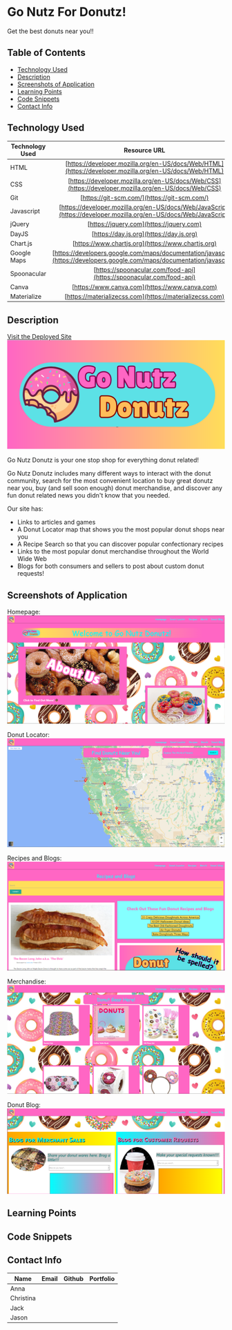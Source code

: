 # Go Nutz For Donutz!
Get the best donuts near you!!


## Table of Contents

* [Technology Used](#technology-used)
* [Description](#description)
* [Screenshots of Application](screenshots-of-application)
* [Learning Points](#learning-points)
* [Code Snippets](#code-snippets)
* [Contact Info](#contact-info)

## Technology Used 

| Technology Used         | Resource URL           | 
| ------------- |:-------------:| 
| HTML    | [https://developer.mozilla.org/en-US/docs/Web/HTML](https://developer.mozilla.org/en-US/docs/Web/HTML) | 
| CSS     | [https://developer.mozilla.org/en-US/docs/Web/CSS](https://developer.mozilla.org/en-US/docs/Web/CSS)      |   
| Git | [https://git-scm.com/](https://git-scm.com/)     |    
| Javascript | [https://developer.mozilla.org/en-US/docs/Web/JavaScript](https://developer.mozilla.org/en-US/docs/Web/JavaScript)
| jQuery | [https://jquery.com](https://jquery.com)
| DayJS | [https://day.js.org](https://day.js.org)
| Chart.js | [https://www.chartjs.org](https://www.chartjs.org)
| Google Maps | [https://developers.google.com/maps/documentation/javascript](https://developers.google.com/maps/documentation/javascript)
| Spoonacular | [https://spoonacular.com/food-api](https://spoonacular.com/food-api)
| Canva | [https://www.canva.com](https://www.canva.com)
| Materialize | [https://materializecss.com](https://materializecss.com)

## Description 

[Visit the Deployed Site](https://flimits.github.io/gonutzfordonutz/)
![img](./assets/image/Banner.png)

Go Nutz Donutz is your one stop shop for everything donut related!

Go Nutz Donutz includes many different ways to interact with the donut community, search for the most convenient location to buy great donutz near you, buy (and sell soon enough) donut merchandise, and discover any fun donut related news you didn't know that you needed.

Our site has:

* Links to articles and games
* A Donut Locator map that shows you the most popular donut shops near you
* A Recipe Search so that you can discover popular confectionary recipes
* Links to the most popular donut merchandise throughout the World Wide Web
* Blogs for both consumers and sellers to post about custom donut requests!

## Screenshots of Application

Homepage:
![img](./assets/readme%20images/homepage.png)

Donut Locator:
![img](./assets/readme%20images/map.png)

Recipes and Blogs:
![img](./assets/readme%20images/recipes.png)

Merchandise:
![img](./assets/readme%20images/merch.png)

Donut Blog:
![img](./assets/readme%20images/blog.png)

## Learning Points 

## Code Snippets

## Contact Info

| Name      |Email      | Github    | Portfolio |
|-----------|-----------|-----------|-----------|
|Anna       |           |           |           |
|Christina  |           |           |           |
|Jack       |           |           |           |
|Jason      |           |           |           |